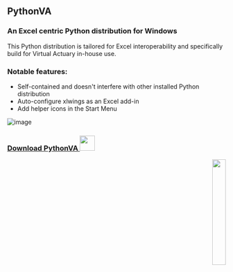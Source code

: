 ## PythonVA 
### An Excel centric Python distribution for Windows

This Python distribution is tailored for Excel interoperability and specifically build for Virtual Actuary in-house use.

### Notable features:
  - Self-contained and doesn't interfere with other installed Python distribution
  - Auto-configure xlwings as an Excel add-in
  - Add helper icons in the Start Menu

![image](https://user-images.githubusercontent.com/4103775/110107712-f05a4d80-7db3-11eb-8a13-e87600c55deb.png)

### <a href="https://github.com/AutoActuary/PythonVA/releases">Download PythonVA <img src="https://i.redd.it/t4f6ysfremu11.png" height="35" /></a> 


<p align="right">
<img src="https://user-images.githubusercontent.com/4103775/110105243-d23f1e00-7db0-11eb-89ac-a1908ef7f684.jpg" width="25%" height="25%">
</p>
